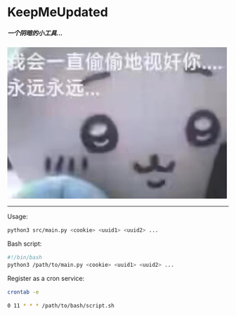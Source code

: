# KeepMeUpdated


##### 一个阴暗的小工具...
<img src = ./assets/images/GOpEIdsagAAJdrl.jpg width = 500px>

---
Usage:
```bash
python3 src/main.py <cookie> <uuid1> <uuid2> ...
```

Bash script:
```bash
#!/bin/bash
python3 /path/to/main.py <cookie> <uuid1> <uuid2> ...
```
Register as a cron service:
```bash
crontab -e
```
```bash
0 11 * * * /path/to/bash/script.sh
```
